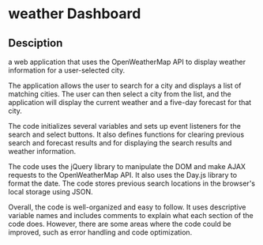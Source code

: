 # weather Dashboard




## Desciption
a web application that uses the OpenWeatherMap API to display weather information for a user-selected city.

The application allows the user to search for a city and displays a list of matching cities. The user can then select a city from the list, and the application will display the current weather and a five-day forecast for that city.

The code initializes several variables and sets up event listeners for the search and select buttons. It also defines functions for clearing previous search and forecast results and for displaying the search results and weather information.

The code uses the jQuery library to manipulate the DOM and make AJAX requests to the OpenWeatherMap API. It also uses the Day.js library to format the date. The code stores previous search locations in the browser's local storage using JSON.

Overall, the code is well-organized and easy to follow. It uses descriptive variable names and includes comments to explain what each section of the code does. However, there are some areas where the code could be improved, such as error handling and code optimization.